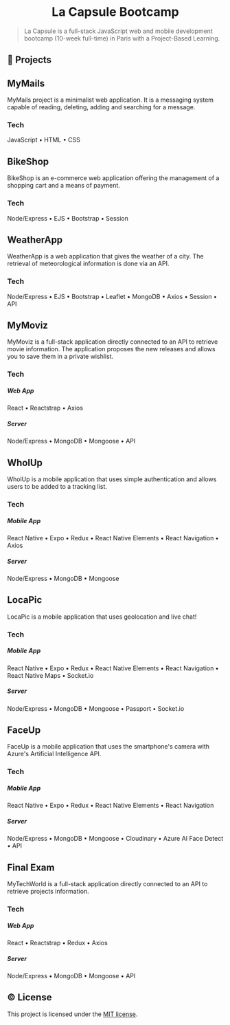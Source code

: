 <h1 align="center">La Capsule Bootcamp</h1>

> La Capsule is a full-stack JavaScript web and mobile development bootcamp (10-week full-time) in Paris with a Project-Based Learning.


## 🚀 Projects

## MyMails

MyMails project is a minimalist web application. It is a messaging system capable of reading, deleting, adding and searching for a message.

### Tech

JavaScript • HTML • CSS

## BikeShop

BikeShop is an e-commerce web application offering the management of a shopping cart and a means of payment.

### Tech

Node/Express • EJS • Bootstrap • Session

## WeatherApp

WeatherApp is a web application that gives the weather of a city. The retrieval of meteorological information is done via an API.

### Tech

 Node/Express • EJS • Bootstrap • Leaflet • MongoDB • Axios • Session • API

## MyMoviz

MyMoviz is a full-stack application directly connected to an API to retrieve movie information. The application proposes the new releases and allows you to save them in a private wishlist.

### Tech

##### Web App
React • Reactstrap • Axios

##### Server
Node/Express • MongoDB • Mongoose • API

## WholUp

WholUp is a mobile application that uses simple authentication and allows users to be added to a tracking list.

### Tech

##### Mobile App
React Native • Expo • Redux • React Native Elements • React Navigation • Axios

##### Server
Node/Express • MongoDB • Mongoose

## LocaPic

LocaPic is a mobile application that uses geolocation and live chat!

### Tech

##### Mobile App
React Native • Expo • Redux • React Native Elements • React Navigation • React Native Maps • Socket.io

##### Server
Node/Express • MongoDB • Mongoose • Passport • Socket.io

## FaceUp

FaceUp is a mobile application that uses the smartphone's camera with Azure's Artificial Intelligence API.

### Tech

##### Mobile App
React Native • Expo • Redux • React Native Elements • React Navigation

##### Server
Node/Express • MongoDB • Mongoose • Cloudinary • Azure AI Face Detect • API

## Final Exam

MyTechWorld is a full-stack application directly connected to an API to retrieve projects information.

### Tech

##### Web App
React • Reactstrap • Redux • Axios

##### Server
Node/Express • MongoDB • Mongoose • API
## © License

This project is licensed under the [MIT license](LICENSE).
